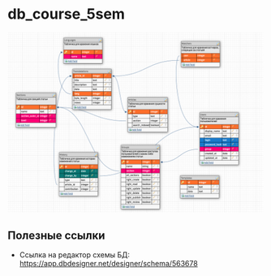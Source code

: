 # db_course_5sem

![alt text](./assets/images/schema_init.png)

## Полезные ссылки
- Ссылка на редактор схемы БД: https://app.dbdesigner.net/designer/schema/563678